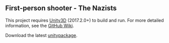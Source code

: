 
## First-person shooter - The Nazists 

This project requires [Unity3D](http://unity3d.com/ "Unity3D home") (2017.2.0+) to build and run. 
For more detailed information, see the [GitHub Wiki](https://github.com/wiki).

Download the latest [unitypackage](https://drive.google.com/open?id=1T84dRWiT6rPvexkptPx9QKvhWvUTBF2C).
